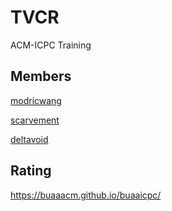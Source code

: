 # TVCR
ACM-ICPC Training

## Members
[modricwang](https://github.com/modricwang)

[scarvement](https://github.com/scarvement)

[deltavoid](https://github.com/deltavoid)
## Rating
https://buaaacm.github.io/buaaicpc/
